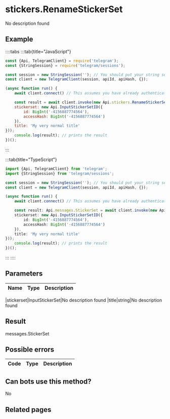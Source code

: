 # stickers.RenameStickerSet

No description found

## Example

::::tabs
:::tab{title="JavaScript"}
```js
const {Api, TelegramClient} = require('telegram');
const {StringSession} = require('telegram/sessions');

const session = new StringSession(''); // You should put your string session here
const client = new TelegramClient(session, apiId, apiHash, {});

(async function run() {
    await client.connect() // This assumes you have already authenticated with .start()

    const result = await client.invoke(new Api.stickers.RenameStickerSet({
    stickerset: new Api.InputStickerSetID({
        id: BigInt('-4156887774564'),
        accessHash: BigInt('-4156887774564')
    }),
    title: 'My very normal title'
}));
    console.log(result); // prints the result
})();
```
:::

:::tab{title="TypeScript"}
```ts
import {Api, TelegramClient} from 'telegram';
import {StringSession} from 'telegram/sessions';

const session = new StringSession(''); // You should put your string session here
const client = new TelegramClient(session, apiId, apiHash, {});

(async function run() {
    await client.connect() // This assumes you have already authenticated with .start()

    const result: Api.messages.StickerSet = await client.invoke(new Api.stickers.RenameStickerSet({
    stickerset: new Api.InputStickerSetID({
        id: BigInt('-4156887774564'),
        accessHash: BigInt('-4156887774564')
    }),
    title: 'My very normal title'
}));
    console.log(result); // prints the result
})();
```
:::
::::



## Parameters

| Name | Type | Description |
| :--: | ---- | ----------- |

|stickerset|InputStickerSet|No description found
|title|string|No description found


## Result

messages.StickerSet

## Possible errors

| Code | Type | Description |
| :--: | ---- | ----------- |



## Can bots use this method?

No

## Related pages


